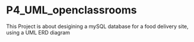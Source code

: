 # P4_UML_openclassrooms

This Project is about desigining a mySQL database for a food delivery site, using a UML ERD diagram
